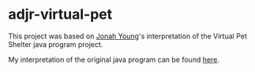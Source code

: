 # adjr-virtual-pet

This project was based on [Jonah Young](https://github.com/jyoung128)'s interpretation of the Virtual Pet Shelter java program project.

My interpretation of the original java program can be found [here](https://github.com/dawsonblack/virtual-pet).
